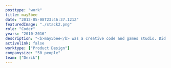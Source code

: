 ```yaml
---
posttype: "work"
title: may5bee
date: "2012-05-08T23:46:37.121Z"
featuredImage: "./stack2.png"
role: "Coder"
years: "2010-2016"
description: "<b>may5bee</b> was a creative code and games studio. Did stuff for Cornell, Ithaca Sciencenter and Angelist.<br><br><a class='brandcolor' href='https://may5bee.github.io/sandbox'><span class='brandbutton'>Check it out</span></a>"
activelink: false
worktype: ["Product Design"]
companysize: "50 people"
team: ["Derik"]
---
```

